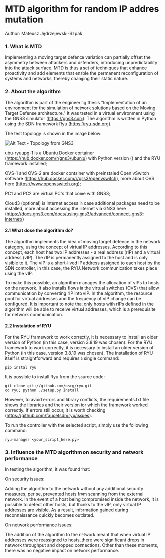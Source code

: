 # MTD algorithm for random IP addres mutation
Author: Mateusz Jędrzejewski-Szpak

### 1. What is MTD
  Implementing a moving target defence variation can partially offset the asymmetry between attackers and defenders, introducing unpredictability into the attack surface. MTD is thus a set of techniques that enhance proactivity and add elements that enable the permanent reconfiguration of systems and networks, thereby changing their static nature.

### 2. About the algorithm
  The algorithm is part of the engineering thesis "Implementation of an environment for the simulation of network solutions based on the Moving Target Defense architecture." It was tested in a virtual environment using the GNS3 simulator (https://gns3.com). The algorithm is written in Python using the SDN framework Ryu (https://ryu-sdn.org).
  
The test topology is shown in the image below:
  
  ![Alt Text - Topology from GNS3](fotki/topo.png)

  ubu-ryuupg-1 is a Ubuntu Docker container (https://hub.docker.com/r/gns3/ubuntu) with Python version () and the RYU framework installed;
  
OVS-1 and OVS-2 are docker contsiner with preinstaled Open vSwitch software (https://hub.docker.com/r/gns3/openvswitch), more about OVS here (https://www.openvswitch.org);

PC1 and PC2 are virtual PC's that come with GNS3;

Cloud3 (optional) is internet access in case additional packages need to be installed, more about accessing the internet via GNS3 here (https://docs.gns3.com/docs/using-gns3/advanced/connect-gns3-internet/)

#### 2.1 What dose the algorithm do?
  The algorithm implements the idea of moving target defence in the network category, using the concept of virtual IP addresses. According to this concept, each host has two IP addresses - a real address (rIP) and a virtual address (vIP). The rIP is permanently assigned to the host and is only visible to it. The vIP is a short-lived IP address assigned to each host by the SDN controller, in this case, the RYU. Network communication takes place using the vIP.
  
To make this possible, an algorithm manages the allocation of vIPs to hosts on the network. It also installs flows in the virtual switches (OVS) that allow communication by converting rIP into vIP. In the algorithm, the resource pool for virtual addresses and the frequency of vIP change can be configured. It is important to note that only hosts with rIPs defined in the algorithm will be able to receive virtual addresses, which is a prerequisite for network communication. 

#### 2.2 Instalation of RYU

For the RYU framework to work correctly, it is necessary to install an older version of Python (in this case, version 3.8.19 was chosen). For the RYU framework to work correctly, it is necessary to install an older version of Python (in this case, version 3.8.19 was chosen). The installation of RYU itself is straightforward and requires a single command:
```
pip instal ryu
```

It is possible to install Ryu from the source code:
```
git clone git://github.com/osrg/ryu.git
cd ryu; python ./setup.py install
```
However, to avoid errors and library conflicts, the requirements.txt file shows the libraries and their version for which the framework worked correctly. If errors still occur, it is worth checking (https://github.com/faucetsdn/ryu/issues). 

To run the controller with the selected script, simply use the following command:
```
ryu-manager <your_script_here.py>
```

### 3. Influence the MTD algorithm on security and network performance

In testing the algorithm, it was found that:

On security issues:

Adding the algorithm to the network without any additional security measures, per se, prevented hosts from scanning from the external network. In the event of a host being compromised inside the network, it is possible to detect other hosts, but thanks to the vIP, only virtual IP addresses are visible. As a result, information gained during reconnaissance quickly becomes outdated.

On network performance issues:

The addition of the algorithm to the network meant that when virtual IP addresses were reassigned to hosts, there were significant drops in network throughput and dropped connections. Other than these moments, there was no negative impact on network performance.
